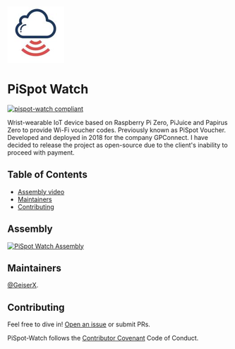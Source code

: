 <img src="https://github.com/GeiserX/PiSpot-Watch/blob/main/extra/logo.jpg?raw=true" width="128" height="128">

# PiSpot Watch

[![pispot-watch compliant](https://img.shields.io/github/license/GeiserX/PiSpot-Watch)](https://github.com/GeiserX/PiSpot-Watch/blob/main/LICENSE)

Wrist-wearable IoT device based on Raspberry Pi Zero, PiJuice and Papirus Zero to provide Wi-Fi voucher codes. Previously known as PiSpot Voucher. Developed and deployed in 2018 for the company GPConnect. I have decided to release the project as open-source due to the client's inability to proceed with payment.

## Table of Contents

- [Assembly video](#assembly)
- [Maintainers](#maintainers)
- [Contributing](#contributing)

## Assembly

[![PiSpot Watch Assembly](http://img.youtube.com/vi/riw7c_wJmEY/0.jpg)](http://www.youtube.com/watch?v=riw7c_wJmEY "PiSpot Watch Assembly")

## Maintainers

[@GeiserX](https://github.com/GeiserX).

## Contributing

Feel free to dive in! [Open an issue](https://github.com/GeiserX/PiSpot-Watch/issues/new) or submit PRs.

PiSpot-Watch follows the [Contributor Covenant](http://contributor-covenant.org/version/2/1/) Code of Conduct.
